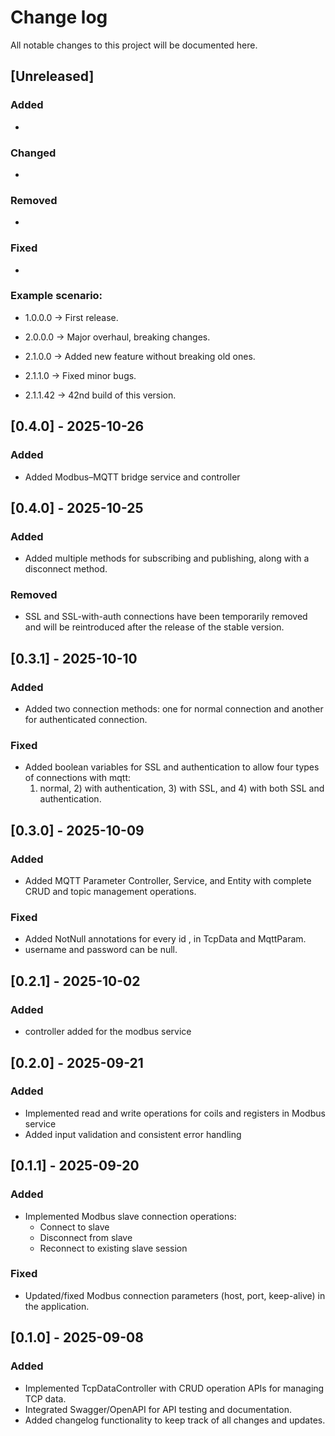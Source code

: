 # Change log

All notable changes to this project will be documented here.

## [Unreleased]

### Added

-  

### Changed

- 

### Removed

- 

### Fixed

-

### Example scenario:

- 1.0.0.0 → First release.

- 2.0.0.0 → Major overhaul, breaking changes.

- 2.1.0.0 → Added new feature without breaking old ones.

- 2.1.1.0 → Fixed minor bugs.

- 2.1.1.42 → 42nd build of this version.

## [0.4.0] - 2025-10-26

### Added

- Added Modbus–MQTT bridge service and controller

## [0.4.0] - 2025-10-25

### Added

- Added multiple methods for subscribing and publishing, along with a disconnect method.

### Removed

- SSL and SSL-with-auth connections have been temporarily removed and will be reintroduced after the release of the stable version.

## [0.3.1] - 2025-10-10

### Added

- Added two connection methods: one for normal connection and another for authenticated connection.

### Fixed

- Added boolean variables for SSL and authentication to allow four types of connections with mqtt: 
  1) normal, 2) with authentication, 3) with SSL, and 4) with both SSL and authentication.

## [0.3.0] - 2025-10-09

### Added

- Added MQTT Parameter Controller, Service, and Entity with complete CRUD and topic management operations.

### Fixed

- Added NotNull annotations for every id , in TcpData and MqttParam.
- username and password can be null.


## [0.2.1] - 2025-10-02

### Added

- controller added for the modbus service

## [0.2.0] - 2025-09-21

### Added

- Implemented read and write operations for coils and registers in Modbus service
- Added input validation and consistent error handling

## [0.1.1] - 2025-09-20

### Added

- Implemented Modbus slave connection operations:
  - Connect to slave
  - Disconnect from slave
  - Reconnect to existing slave session

### Fixed

- Updated/fixed Modbus connection parameters (host, port, keep-alive) in the application.

## [0.1.0] - 2025-09-08

### Added

- Implemented TcpDataController with CRUD operation APIs for managing TCP data.
- Integrated Swagger/OpenAPI for API testing and documentation.
- Added changelog functionality to keep track of all changes and updates.
